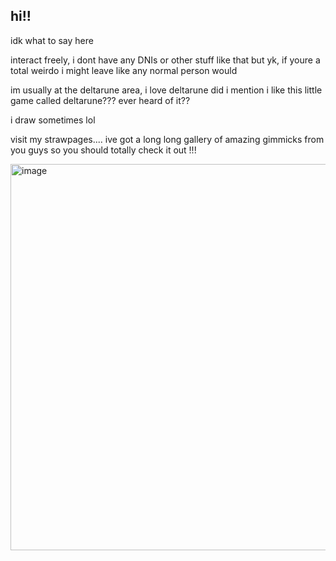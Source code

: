 ## hi!!

idk what to say here

interact freely, i dont have any DNIs or other stuff like that but yk, if youre a total weirdo i might leave like any normal person would

im usually at the deltarune area, i love deltarune did i mention i like this little game called deltarune???
ever heard of it??

i draw sometimes lol

visit my strawpages.... ive got a long long gallery of amazing gimmicks from you guys so you should totally check it out !!!


<img width="736" height="618" alt="image" src="https://github.com/user-attachments/assets/495771c9-ae17-47b9-bc72-529f99d50baf" />



